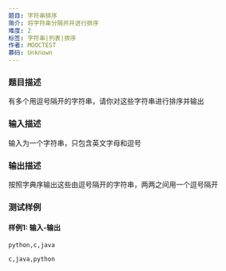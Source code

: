 ```yaml
---
题目: 字符串排序
简介: 将字符串分隔开并进行排序
难度: 2
标签: 字符串|列表|排序
作者: MOOCTEST
慕码: Unknown
---
```


### 题目描述

有多个用逗号隔开的字符串，请你对这些字符串进行排序并输出

### 输入描述

输入为一个字符串，只包含英文字母和逗号

### 输出描述

按照字典序输出这些由逗号隔开的字符串，两两之间用一个逗号隔开

### 测试样例

#### 样例1: 输入-输出

```
python,c,java
```

```
c,java,python
```
